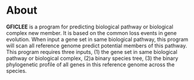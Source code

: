 # About

**GFICLEE** is a program for predicting biological pathway or biological complex new member. It is based on the common loss events in gene evolution.
When input a gene set in same biological pathway, this program will scan all reference genome predict potential members of this pathway.
This program requires three inputs, (1) the gene set in same biological pathway or biological complex, (2)a binary species tree, (3) the 
binary phylogenetic profile of all genes in this reference genome across the species. 

